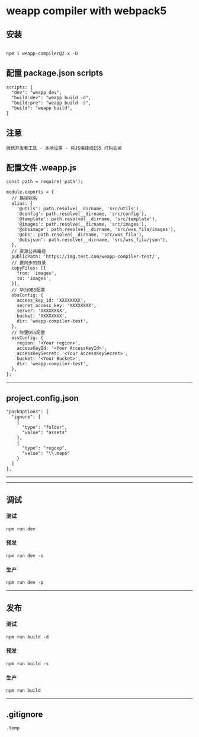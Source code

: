 # weapp compiler with webpack5

## 安装

```node

npm i weapp-compiler@2.x -D
```

## 配置 package.json scripts

```node
scripts: {
  "dev": "weapp dev",
  "build:dev": "weapp build -d",
  "build:pre": "weapp build -s",
  "build": "weapp build",
}
```

## 注意

```node
微信开发者工具 - 本地设置 - 将JS编译成ES5 打钩去掉
```

## 配置文件 .weapp.js

```node
const path = require('path');

module.exports = {
  // 路径别名
  alias: {
    '@utils': path.resolve(__dirname, 'src/utils'),
    '@config': path.resolve(__dirname, 'src/config'),
    '@template': path.resolve(__dirname, 'src/template'),
    '@images': path.resolve(__dirname, 'src/images'),
    '@obsimage': path.resolve(__dirname, 'src/wxs_fila/images'),
    '@obs': path.resolve(__dirname, 'src/wxs_fila'),
    '@obsjson': path.resolve(__dirname, 'src/wxs_fila/json'),
  },
  // 资源公共路径
  publicPath: 'https://img.test.com/weapp-compiler-test/',
  // 要同步的目录
  copyFiles: [{
    from: 'images',
    to: 'images',
  }],
  // 华为OBS配置
  obsConfig: {
    access_key_id: 'XXXXXXXX',
    secret_access_key: 'XXXXXXXX',
    server: 'XXXXXXXX',
    bucket: 'XXXXXXXX',
    dir: 'weapp-compiler-test',
  },
  // 阿里OSS配置
  ossConfig: {
    region: '<Your region>',
    accessKeyId: '<Your AccessKeyId>',
    accessKeySecret: '<Your AccessKeySecret>',
    bucket: '<Your Bucket>',
    dir: 'weapp-compiler-test',
  },
};
```

---

## project.config.json

```node
"packOptions": {
  "ignore": [
    {
      "type": "folder",
      "value": "assets"
    },
    {
      "type": "regexp",
      "value": "\\.map$"
    }
  ]
},
```
---


---

## 调试

#### 测试

```node
npm run dev
```
#### 预发

```node
npm run dev -s
```
#### 生产

```node
npm run dev -p
```

---

## 发布

#### 测试

```node
npm run build -d
```
#### 预发

```node
npm run build -s
```

#### 生产

```node
npm run build
```

---

## .gitignore

```node
.temp
```
